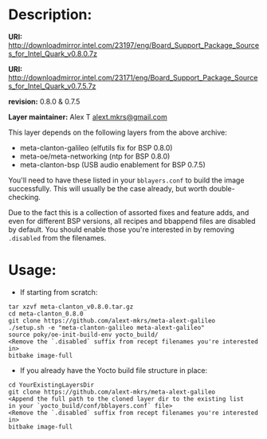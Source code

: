 Description:
============

**URI:** http://downloadmirror.intel.com/23197/eng/Board_Support_Package_Sources_for_Intel_Quark_v0.8.0.7z

**URI:** http://downloadmirror.intel.com/23171/eng/Board_Support_Package_Sources_for_Intel_Quark_v0.7.5.7z

**revision:** 0.8.0 & 0.7.5

**Layer maintainer:** Alex T <alext.mkrs@gmail.com>

This layer depends on the following layers from the above archive:

- meta-clanton-galileo (elfutils fix for BSP 0.8.0)
- meta-oe/meta-networking (ntp for BSP 0.8.0)
- meta-clanton-bsp (USB audio enablement for BSP 0.7.5)

You'll need to have these listed in your `bblayers.conf` to build the image successfully.
This will usually be the case already, but worth double-checking.

Due to the fact this is a collection of assorted fixes and feature adds, and even for
different BSP versions, all recipes and bbappend files are disabled by default.
You should enable those you're interested in by removing `.disabled` from the filenames.

Usage:
======
* If starting from scratch:
```
tar xzvf meta-clanton_v0.8.0.tar.gz
cd meta-clanton_0.8.0
git clone https://github.com/alext-mkrs/meta-alext-galileo
./setup.sh -e "meta-clanton-galileo meta-alext-galileo"
source poky/oe-init-build-env yocto_build/
<Remove the `.disabled` suffix from recept filenames you're interested in>
bitbake image-full
```

* If you already have the Yocto build file structure in place:
```
cd YourExistingLayersDir
git clone https://github.com/alext-mkrs/meta-alext-galileo
<Append the full path to the cloned layer dir to the existing list
in your `yocto_build/conf/bblayers.conf` file>
<Remove the `.disabled` suffix from recept filenames you're interested in>
bitbake image-full
```

